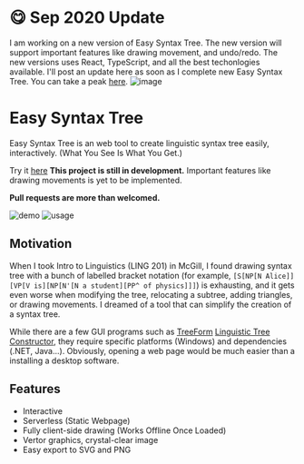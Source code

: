 # :yum: Sep 2020 Update
I am working on a new version of Easy Syntax Tree. The new version will support important features like drawing movement, and undo/redo. The new versions uses React, TypeScript, and all the best techonlogies available. I'll post an update here as soon as I complete new Easy Syntax Tree. 
You can take a peak [here](https://codesandbox.io/s/estv2-6zkkg).
![image](https://user-images.githubusercontent.com/8275280/99036678-17023780-25bd-11eb-9270-6d9e3e10d30c.png)



# Easy Syntax Tree
Easy Syntax Tree is an web tool to create linguistic syntax tree easily, interactively.
(What You See Is What You Get.)

Try it [here](https://jiahao-c.github.io/EasySyntaxTree/) **This project is still in development.** Important features like drawing movements is yet to be implemented.

**Pull requests are more than welcomed.**

![demo](https://cdn.jsdelivr.net/gh/jhcccc/EasySyntaxTree@master/img/tree.png)
![usage](https://cdn.jsdelivr.net/gh/jhcccc/EasySyntaxTree@master/img/usage.png)

## Motivation
When I took Intro to Linguistics (LING 201) in McGill, I found drawing syntax tree with a bunch of labelled bracket notation (for example, `[S[NP[N Alice]][VP[V is][NP[N'[N a student][PP^ of physics]]]`) is exhausting, and it gets even worse when modifying the tree, relocating a subtree, adding triangles, or drawing movements. I dreamed of a tool that can simplify the creation of a syntax tree.

While there are a few GUI programs such as [TreeForm](http://www.mapsofspeech.com/2017/10/02/treeform/) [Linguistic Tree Constructor](http://ltc.sourceforge.net/), they require specific platforms (Windows) and dependencies (.NET, Java...). Obviously, opening a web page would be much easier than a installing a desktop software. 

## Features
- Interactive
- Serverless (Static Webpage)
- Fully client-side drawing (Works Offline Once Loaded)
- Vertor graphics, crystal-clear image
- Easy export to SVG and PNG

